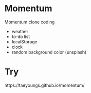 # Momentum
Momentum clone coding
* weather
* to-do list
* localStorage
* clock
* random background color (unsplash)

<h1>Try</h1>
https://taeyoungs.github.io/momentum/

